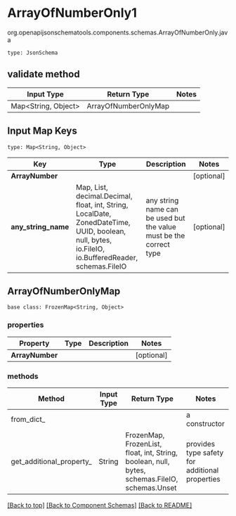 # ArrayOfNumberOnly1
org.openapijsonschematools.components.schemas.ArrayOfNumberOnly.java
```
type: JsonSchema
```

## validate method
| Input Type | Return Type | Notes |
| ---------- | ----------- | ----- |
| Map<String, Object> | ArrayOfNumberOnlyMap | |

## Input Map Keys
```
type: Map<String, Object>
```
Key | Type |  Description | Notes
------------ | ------------- | ------------- | -------------
**ArrayNumber** |  |  | [optional]
**any_string_name** | Map, List, decimal.Decimal, float, int, String, LocalDate, ZonedDateTime, UUID, boolean, null, bytes, io.FileIO, io.BufferedReader, schemas.FileIO | any string name can be used but the value must be the correct type | [optional]

## ArrayOfNumberOnlyMap
```
base class: FrozenMap<String, Object>

```

### properties
Property | Type | Description | Notes
-------- | ---- | ----------- | -----
**ArrayNumber** |  |  | [optional]

### methods
Method | Input Type | Return Type | Notes
------ | ---------- | ----------- | ------
from_dict_ |  |  | a constructor
get_additional_property_ | String | FrozenMap, FrozenList, float, int, String, boolean, null, bytes, schemas.FileIO, schemas.Unset | provides type safety for additional properties


[[Back to top]](#top) [[Back to Component Schemas]](../../../README.md#Component-Schemas) [[Back to README]](../../../README.md)
